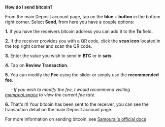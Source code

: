 **How do I send bitcoin?**

From the main Deposit account page, tap on the **blue + button** in the bottom right corner. Select **Send**, from here you have a couple options:




**1\.** If you have the receivers bitcoin address you can add it to the **To** field.

**2\.** If the receiver provides you with a QR code, click the **scan icon** located in the top right corner and scan the QR code.

**3\.** Enter the value you wish to send in **BTC** or in **sats**.

**4\.** Tap on **Review Transaction**.

**5\.** You can modify the **Fee** using the slider or simply use the **recommended fee**.

&emsp; - *If you wish to modify the fee, I would recommend visiting [mempool.space](https://mempool.space/) to view the current fee rate.*

**6\.** That's it! Your bitcoin has been sent to the receiver, you can see the transaction detail on the main Deposit account page. 




For more information on sending bitcoin, see [Samourai's official docs](https://docs.samourai.io/wallet/sending-bitcoin)
